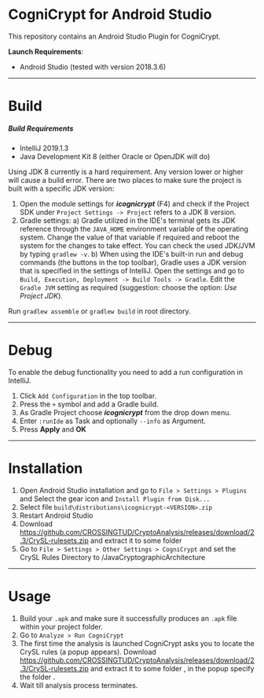 # CogniCrypt for Android Studio

This repository contains an Android Studio Plugin for CogniCrypt.

**Launch Requirements**:
- Android Studio (tested with version 2018.3.6)

---

# Build 

##### Build Requirements
- IntelliJ  2019.1.3
- Java Development Kit 8 (either Oracle or OpenJDK will do)

Using JDK 8 currently is a hard requirement. Any version lower or higher will cause a build error. There are two places to make sure the project is built with a specific JDK version:

1. Open the module settings for ***icognicrypt*** (F4) and check if the Project SDK under `Project Settings -> Project` refers to a JDK 8 version.
2. Gradle settings:
    a) Gradle utilized in the IDE's terminal gets its JDK reference through the `JAVA_HOME` environment variable of the operating system. Change the value of that variable if required and reboot the system for the changes to take effect. You can check the used JDK/JVM by typing `gradlew -v`.
    b) When using the IDE's built-in run and debug commands (the buttons in the top toolbar), Gradle uses a JDK version that is specified in the settings of IntelliJ. Open the settings and go to `Build, Execution, Deployment -> Build Tools -> Gradle`. Edit the `Gradle JVM` setting as required (suggestion: choose the option: *Use Project JDK*).

Run `gradlew assemble`  or `gradlew build` in root directory.

---

# Debug

To enable the debug functionality you need to add a run configuration in IntelliJ.
1. Click `Add Configuration` in the top toolbar.
2. Press the `+` symbol and add a Gradle build.
3. As Gradle Project choose ***icognicrypt*** from the drop down menu.
4. Enter `:runIde` as Task and optionally `--info` as Argument.
5. Press **Apply** and **OK**

---

# Installation

1. Open Android Studio installation and go to `File > Settings > Plugins` and Select the gear icon and `Install Plugin from Disk...`
2. Select file `build\distributions\icognicrypt-<VERSION>.zip`
3. Restart Android Studio
4. Download https://github.com/CROSSINGTUD/CryptoAnalysis/releases/download/2.3/CrySL-rulesets.zip and extract it to some folder <CRYSL-RULES>
5. Go to `File > Settings > Other Settings > CogniCrypt` and set the CrySL Rules Directory to <CRYSL-RULES>/JavaCryptographicArchitecture

---

# Usage

1. Build your `.apk` and make sure it successfully produces an `.apk` file within your project folder.
2. Go to `Analyze > Run CogniCrypt`
3. The first time the analysis is launched CogniCrypt asks you to locate the CrySL rules (a popup appears). Download https://github.com/CROSSINGTUD/CryptoAnalysis/releases/download/2.3/CrySL-rulesets.zip and extract it to some folder <CRYSL-RULES>, in the popup specify the folder <CRYSL-RULES>.
4. Wait till analysis process terminates.